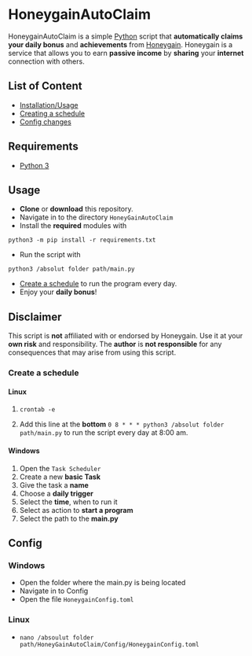 # HoneygainAutoClaim

HoneygainAutoClaim is a simple [Python](https://www.python.org/) script that **automatically claims your daily bonus** 
and **achievements** from [Honeygain](https://r.honeygain.me/ROSCH76C7D). Honeygain is a 
service that allows you to earn **passive income** by **sharing** your **internet** connection with others.

## List of Content

- [Installation/Usage](#usage)
- [Creating a schedule](#create-a-schedule)
- [Config changes](#config)

## Requirements
- [Python 3](https://www.python.org/downloads/)


## Usage
- **Clone** or **download** this repository. 
- Navigate in to the directory `HoneyGainAutoClaim`
- Install the **required** modules with 
```commandline 
python3 -m pip install -r requirements.txt
```  
- Run the script with 
```commandline
python3 /absolut folder path/main.py
```
- [Create a schedule](#create-a-schedule) to run the program every day.
- Enjoy your **daily bonus**!


## Disclaimer
This script is **not** affiliated with or endorsed by Honeygain. Use it at your **own risk** and responsibility. The **author** is **not responsible** for any consequences that may arise from using this script.

### Create a schedule

#### Linux

1. ```commandline
   crontab -e
   ```
2. Add this line at the **bottom** `0 8 * * * python3 /absolut folder path/main.py` to run the script every day at 8:00 am.

#### Windows

1. Open the `Task Scheduler`
2. Create a new **basic Task**
3. Give the task a **name**
4. Choose a **daily trigger**
5. Select the **time**, when to run it
6. Select as action to **start a program**
7. Select the path to the **main.py**

## Config

### Windows

- Open the folder where the main.py is being located
- Navigate in to Config
- Open the file `HoneygainConfig.toml`

### Linux

- ```commandline
  nano /absoulut folder path/HoneyGainAutoClaim/Config/HoneygainConfig.toml
  ```
